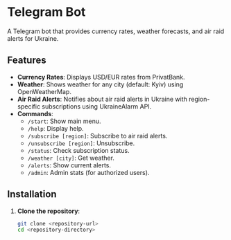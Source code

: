 # Telegram Bot

A Telegram bot that provides currency rates, weather forecasts, and air raid alerts for Ukraine.

## Features
- **Currency Rates**: Displays USD/EUR rates from PrivatBank.
- **Weather**: Shows weather for any city (default: Kyiv) using OpenWeatherMap.
- **Air Raid Alerts**: Notifies about air raid alerts in Ukraine with region-specific subscriptions using UkraineAlarm API.
- **Commands**:
  - `/start`: Show main menu.
  - `/help`: Display help.
  - `/subscribe [region]`: Subscribe to air raid alerts.
  - `/unsubscribe [region]`: Unsubscribe.
  - `/status`: Check subscription status.
  - `/weather [city]`: Get weather.
  - `/alerts`: Show current alerts.
  - `/admin`: Admin stats (for authorized users).

## Installation

1. **Clone the repository**:
   ```bash
   git clone <repository-url>
   cd <repository-directory>